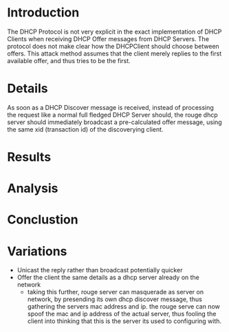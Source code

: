 # Introduction #

The DHCP Protocol is not very explicit in the exact implementation of DHCP Clients when receiving DHCP Offer messages from DHCP Servers. The protocol does not make clear how the DHCPClient should choose between offers. This attack method assumes that the client merely replies to the first available offer, and thus tries to be the first.

# Details #

As soon as a DHCP Discover message is received, instead of processing the request like a normal full fledged DHCP Server should, the rouge dhcp server should immediately broadcast a pre-calculated offer message, using the same xid (transaction id) of the discoverying client.

# Results #



# Analysis #

# Conclustion #

# Variations #
  * Unicast the reply rather than broadcast potentially quicker
  * Offer the client the same details as a dhcp server already on the network
    * taking this further, rouge server can masquerade as server on network, by presending its own dhcp discover message, thus gathering the servers mac address and ip. the rouge serve can now spoof the mac and ip address of the actual server, thus fooling the client into thinking that this is the server its used to configuring with.